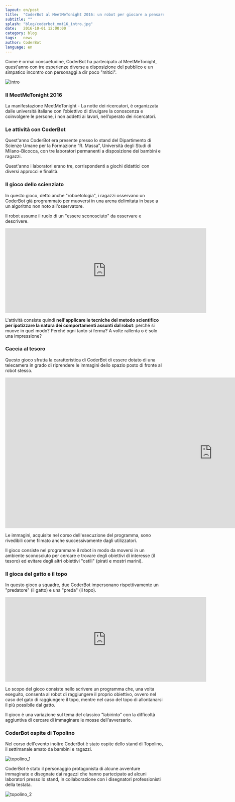 ```yaml
---
layout: en/post
title:  "CoderBot al MeetMeTonight 2016: un robot per giocare a pensare"
subtitle: ""
splash: "blog/coderbot_mmt16_intro.jpg"
date:   2016-10-01 12:00:00
category: blog
tags:   news
author: CoderBot
language: en
---
```

Come è ormai consuetudine, CoderBot ha partecipato al MeetMeTonight, quest'anno con tre esperienze diverse a disposizione del pubblico e un simpatico incontro con personaggi a dir poco "mitici".

![intro]({{site.baseurl}}/img/blog/coderbot_mmt16_intro.jpg)

### Il MeetMeTonight 2016
La manifestazione MeetMeTonight - La notte dei ricercatori, è organizzata dalle università italiane con l’obiettivo di divulgare la conoscenza e coinvolgere le persone, i non addetti ai lavori, nell’operato dei ricercatori.

### Le attività con CoderBot
Quest'anno CoderBot era presente presso lo stand del Dipartimento di Scienze Umane per la Formazione “R. Massa”, Università degli Studi di Milano-Bicocca, con tre laboratori permanenti a disposizione dei bambini e ragazzi.

Quest'anno i laboratori erano tre, corrispondenti a giochi didattici con diversi approcci e finalità.

### Il gioco dello scienziato
In questo gioco, detto anche "roboetologia", i ragazzi osservano un CoderBot già programmato per muoversi in una arena delimitata in base a un algoritmo non noto all'osservatore.

Il robot assume il ruolo di un "essere sconosciuto" da osservare e descrivere.

<iframe width="640" height="270" src="https://www.youtube.com/embed/cxE1B5NhufE" frameborder="0" allow="autoplay; encrypted-media" allowfullscreen></iframe>

L'attività consiste quindi **nell'applicare le tecniche del metodo scientifico per ipotizzare la natura dei comportamenti assunti dal robot**: perché si muove in quel modo? Perché ogni tanto si ferma? A volte rallenta o è solo una impressione?

### Caccia al tesoro
Questo gioco sfrutta la caratteristica di CoderBot di essere dotato di una telecamera in grado di riprendere le immagini dello spazio posto di fronte al robot stesso.

<iframe width="1318" height="480" src="https://www.youtube.com/embed/8_wnaHMUuBw" frameborder="0" allow="autoplay; encrypted-media" allowfullscreen></iframe>

Le immagini, acquisite nel corso dell'esecuzione del programma, sono rivedibili come filmato anche successivamente dagli utilizzatori.

Il gioco consiste nel programmare il robot in modo da moversi in un ambiente sconosciuto per cercare e trovare degli obiettivi di interesse (il tesoro) ed evitare degli altri obiettivi "ostili" (pirati e mostri marini).

### Il gioca del gatto e il topo

In questo gioco a squadre, due CoderBot impersonano rispettivamente un "predatore" (il gatto) e una "preda" (il topo).

<iframe width="640" height="270" src="https://www.youtube.com/embed/AH7c45HfQQk" frameborder="0" allow="autoplay; encrypted-media" allowfullscreen></iframe>

Lo scopo del gioco consiste nello scrivere un programma che, una volta eseguito, consenta al robot di raggiungere il proprio obiettivo, ovvero nel caso del gato di raggiungere il topo, mentre nel caso del topo di allontanarsi il più possibile dal gatto.

Il gioco è una variazione sul tema del classico "labirinto" con la difficoltà aggiuntiva di cercare di immaginare le mosse dell'avversario.

### CoderBot ospite di Topolino

Nel corso dell'evento inoltre CoderBot è stato ospite dello stand di Topolino, il settimanale amato da bambini e ragazzi.

![topolino_1]({{site.baseurl}}/img/blog/coderbot_mmt16_topolino_1.jpg)

CoderBot è stato il personaggio protagonista di alcune avventure immaginate e disegnate dai ragazzi che hanno partecipato ad alcuni laboratori presso lo stand, in collaborazione con i disegnatori professionisti della testata.

![topolino_2]({{site.baseurl}}/img/blog/coderbot_mmt16_topolino_2.jpg)
